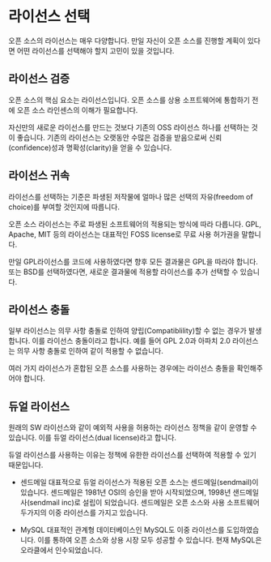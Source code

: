 # 라이선스 선택
오픈 소스의 라이선스는 매우 다양합니다. 만일 자신이 오픈 소스를 진행할 계획이 있다면 어떤 라이선스를 선택해야 할지 고민이 있을 것입니다.

## 라이선스 검증
오픈 소스의 핵심 요소는 라이선스입니다. 오픈 소스를 상용 소프트웨어에 통합하기 전에 오픈 소스 라인센스의 이해가 필요합니다.

자신만의 새로운 라이선스를 만드는 것보다 기존의 OSS 라이선스 하나를 선택하는 것이 좋습니다. 기존의 라이선스는 오랫동안 수많은 검증을 받음으로써 신뢰(confidence)성과 명확성(clarity)을 얻을 수 있습니다.

## 라이선스 귀속
라이선스를 선택하는 기준은 파생된 저작물에 얼마나 많은 선택의 자유(freedom of choice)를 부여할 것인지에 따릅니다.

오픈 소스 라이선스는 주로 파생된 소프트웨어의 적용되는 방식에 따라 다릅니다. GPL, Apache, MIT 등의 라이선스는 대표적인 FOSS license로 무료 사용 허가권을 말합니다.

만일 GPL라이선스를 코드에 사용하였다면 향후 모든 결과물은 GPL을 따라야 합니다. 또는 BSD를 선택하였다면, 새로운 결과물에 적용할 라이선스를 추가 선택할 수 있습니다.

## 라이선스 충돌
일부 라이선스는 의무 사항 충돌로 인하여 양립(Compatiblility)할 수 없는 경우가 발생합니다. 이를 라이선스 충돌이라고 합니다. 예를 들어 GPL 2.0과 아파치 2.0 라이선스는 의무 사항 충돌로 인하여 같이 적용할 수 없습니다.

여러 가지 라이선스가 혼합된 오픈 소스를 사용하는 경우에는 라이선스 충돌을 확인해주어야 합니다.

## 듀얼 라이선스
원래의 SW 라이선스와 같이 예외적 사용을 허용하는 라이선스 정책을 같이 운영할 수 있습니다. 이를 듀얼 라이선스(dual license)라고 합니다.

듀얼 라이선스를 사용하는 이유는 정책에 유한한 라이선스를 선택하여 적용할 수 있기 때문입니다.

* 센드메일
대표적으로 듀얼 라이선스가 적용된 오픈 소스는 센드메일(sendmail)이 있습니다. 
센드메일은 1981년 OSI의 승인을 받아 시작되었으며, 1998년 샌드메일 사(sendmail inc)로 설립이 되었습니다. 센드메일은 오픈 소스와 사용 소프트웨어 두가지의 이중 라이선스를 가지고 있습니다.

* MySQL
대표적인 관계형 데이터베이스인 MySQL도 이중 라이선스를 도입하였습니다. 이를 통하여 오픈 소스와 상용 시장 모두 성공할 수 있습니다.
현재 MySQL은 오라클에서 인수되었습니다.

